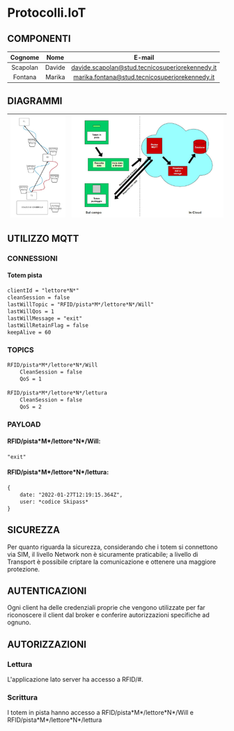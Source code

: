 # Protocolli.IoT

## COMPONENTI

|Cognome | Nome | E-mail|
|:-:|:-:|:-:|
| Scapolan | Davide | davide.scapolan@stud.tecnicosuperiorekennedy.it |
| Fontana | Marika | marika.fontana@stud.tecnicosuperiorekennedy.it |

## DIAGRAMMI
|![posizionamento Totem](./Images/01-pista.jpeg)|![relazioni componenti](./Images/02-relazioni.jpeg)|
|-|-|

## UTILIZZO MQTT

### CONNESSIONI
#### Totem pista
	clientId = "lettore*N*"
	cleanSession = false
	lastWillTopic = "RFID/pista*M*/lettore*N*/Will"
	lastWillQos = 1
	lastWillMessage = "exit"
	lastWillRetainFlag = false
	keepAlive = 60

### TOPICS

	RFID/pista*M*/lettore*N*/Will
		CleanSession = false
		QoS = 1
		
	RFID/pista*M*/lettore*N*/lettura
		CleanSession = false
		QoS = 2

### PAYLOAD

#### RFID/pista\*M*/lettore\*N*/Will:
	"exit"

#### RFID/pista\*M*/lettore\*N*/lettura:
	{
		date: "2022-01-27T12:19:15.364Z",
		user: *codice Skipass*
	}

## SICUREZZA

Per quanto riguarda la sicurezza, considerando che i totem si connettono via SIM, il livello Network non è sicuramente praticabile; a livello di Transport è possibile criptare la comunicazione e ottenere una maggiore protezione.

## AUTENTICAZIONI

Ogni client ha delle credenziali proprie che vengono utilizzate per far riconoscere il client dal broker e conferire autorizzazioni specifiche ad ognuno.

## AUTORIZZAZIONI

###	Lettura
L'applicazione lato server ha accesso a RFID/#.

###	Scrittura
I totem in pista hanno accesso a RFID/pista\*M*/lettore\*N*/Will e RFID/pista\*M*/lettore\*N*/lettura


